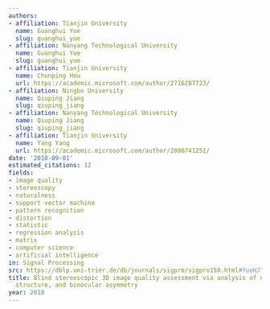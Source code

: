 ```yaml
---
authors:
- affiliation: Tianjin University
  name: Guanghui Yue
  slug: guanghui_yue
- affiliation: Nanyang Technological University
  name: Guanghui Yue
  slug: guanghui_yue
- affiliation: Tianjin University
  name: Chunping Hou
  url: https://academic.microsoft.com/author/2716287723/
- affiliation: Ningbo University
  name: Qiuping Jiang
  slug: qiuping_jiang
- affiliation: Nanyang Technological University
  name: Qiuping Jiang
  slug: qiuping_jiang
- affiliation: Tianjin University
  name: Yang Yang
  url: https://academic.microsoft.com/author/2886741251/
date: '2018-09-01'
estimated_citations: 12
fields:
- image quality
- stereoscopy
- naturalness
- support vector machine
- pattern recognition
- distortion
- statistic
- regression analysis
- matrix
- computer science
- artificial intelligence
in: Signal Processing
src: https://dblp.uni-trier.de/db/journals/sigpro/sigpro150.html#YueHJY18
title: Blind stereoscopic 3D image quality assessment via analysis of naturalness,
  structure, and binocular asymmetry
year: 2018
---
```

